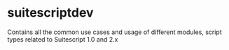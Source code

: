 # suitescriptdev
Contains all the common use cases and usage of different modules, script types related to Suitescript 1.0 and 2.x
